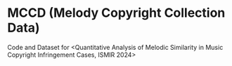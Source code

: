 # MCCD (Melody Copyright Collection Data) 
Code and Dataset for &lt;Quantitative Analysis of Melodic Similarity in Music Copyright Infringement Cases, ISMIR 2024> 
